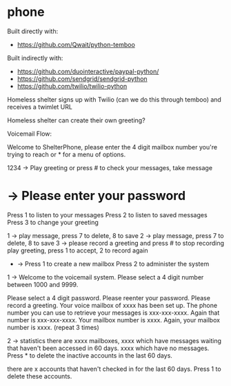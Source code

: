 phone
=====

Built directly with:

* https://github.com/Qwait/python-temboo

Built indirectly with:

* https://github.com/duointeractive/paypal-python/
* https://github.com/sendgrid/sendgrid-python
* https://github.com/twilio/twilio-python


Homeless shelter signs up with Twilio (can we do this through temboo) and
receives a twimlet URL

Homeless shelter can create their own greeting?

Voicemail Flow:

Welcome to ShelterPhone, please enter the 4 digit mailbox number you're trying
to reach or * for a menu of options.

1234 -> Play greeting or press # to check your messages, take message

  # -> Please enter your password
  Press 1 to listen to your messages
  Press 2 to listen to saved messages
  Press 3 to change your greeting

  1 -> play message, press 7 to delete, 8 to save
  2 -> play message, press 7 to delete, 8 to save
  3 -> please record a greeting and press # to stop recording
    play greeting, press 1 to accept, 2 to record again

  * -> Press 1 to create a new mailbox
     Press 2 to administer the system

  1 -> Welcome to the voicemail system. Please select a 4 digit number between 1000 and 9999.

  Please select a 4 digit password.
  Please reenter your password.
  Please record a greeting.
    Your voice mailbox of xxxx has been set up. The phone number you can use to retrieve your messages is xxx-xxx-xxxx. Again that number is xxx-xxx-xxxx. Your mailbox number is xxxx. Again, your mailbox number is xxxx. (repeat 3 times)

  2 -> statistics there are xxxx mailboxes, xxxx which have messages waiting that
  haven't been accessed in 60 days. xxxx which have no messages. Press * to
  delete the inactive accounts in the last 60 days.

  there are x accounts that haven't checked in for the last 60 days. Press
  1 to delete these accounts.
